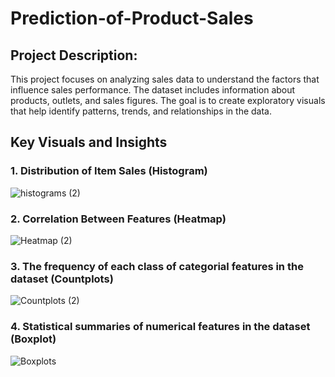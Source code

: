 # Prediction-of-Product-Sales

## Project Description:
This project focuses on analyzing sales data to understand the factors that influence sales performance. The dataset includes information about products, outlets, and sales figures. The goal is to create exploratory visuals that help identify patterns, trends, and relationships in the data.

## Key Visuals and Insights

### 1. Distribution of Item Sales (Histogram)
![histograms (2)](https://github.com/user-attachments/assets/d6446d15-e0e5-4367-b394-90ccd3797294)

### 2. Correlation Between Features (Heatmap)
![Heatmap (2)](https://github.com/user-attachments/assets/d7c3bcde-5c94-4c8c-b218-2b7b28710360)

### 3. The frequency of each class of categorial features in the dataset (Countplots)
![Countplots (2)](https://github.com/user-attachments/assets/b91e1ef7-2409-455c-b0cb-76912bf902b2)

### 4. Statistical summaries of numerical features in the dataset (Boxplot)
![Boxplots](https://github.com/user-attachments/assets/06b88c89-0c98-4297-9dfc-e47ba1e294b0)
